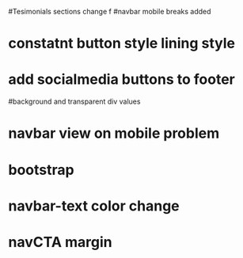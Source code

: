 #Tesimonials sections change
f
#navbar mobile breaks added

# constatnt button style lining style

# add socialmedia buttons to footer

#background and transparent div values

# navbar view on mobile problem

# bootstrap

# navbar-text color change

# navCTA margin
